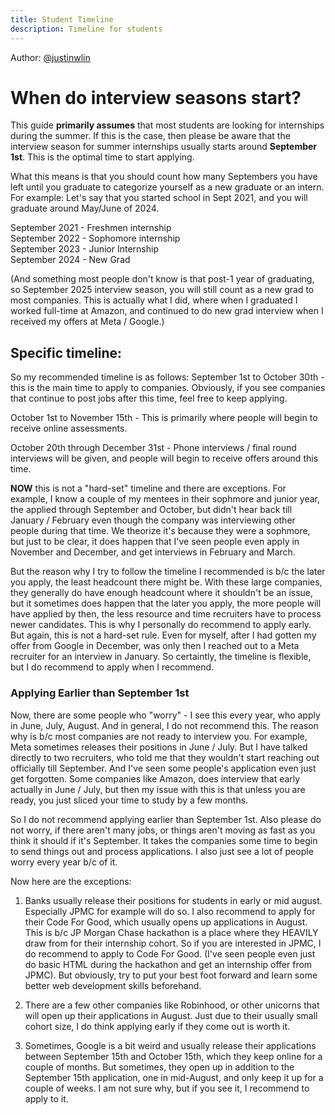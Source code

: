 ```yaml
---
title: Student Timeline
description: Timeline for students
---
```

Author: [@justinwlin](https://www.linkedin.com/in/justinlinw/)

# When do interview seasons start?
This guide **primarily assumes** that most students are looking for internships during the summer. If this is the case, then please be aware that the interview season for summer internships usually starts around **September 1st**. This is the optimal time to start applying. 

What this means is that you should count how many Septembers you have left until you graduate to categorize yourself as a new graduate or an intern. For example:
Let's say that you started school in Sept 2021, and you will graduate around May/June of 2024.

September 2021 - Freshmen internship <br/>
September 2022 - Sophomore internship<br/>
September 2023 - Junior Internship<br/>
September 2024 - New Grad<br/>

(And something most people don't know is that post-1 year of graduating, so September 2025 interview season, you will still count as a new grad to most companies. This is actually what I did, where when I graduated I worked full-time at Amazon, and continued to do new grad interview when I received my offers at Meta / Google.)

## Specific timeline:
So my recommended timeline is as follows:
September 1st to October 30th - this is the main time to apply to companies. Obviously, if you see companies that continue to post jobs after this time, feel free to keep applying. 

October 1st to November 15th - This is primarily where people will begin to receive online assessments.

October 20th through December 31st - Phone interviews / final round interviews will be given, and people will begin to receive offers around this time. 

**NOW** this is not a "hard-set" timeline and there are exceptions. For example, I know a couple of my mentees in their sophmore and junior year, the applied through September and October, but didn't hear back till January / February even though the company was interviewing other people during that time. We theorize it's because they were a sophmore, but just to be clear, it does happen that I've seen people even apply in November and December, and get interviews in February and March. 

But the reason why I try to follow the timeline I recommended is b/c the later you apply, the least headcount there might be. With these large companies, they generally do have enough headcount where it shouldn't be an issue, but it sometimes does happen that the later you apply, the more people will have applied by then, the less resource and time recruiters have to process newer candidates. This is why I personally do recommend to apply early. But again, this is not a hard-set rule. Even for myself, after I had gotten my offer from Google in December, was only then I reached out to a Meta recruiter for an interview in January. So certaintly, the timeline is flexible, but I do recommend to apply when I recommend. 

### Applying Earlier than September 1st
Now, there are some people who "worry" - I see this every year, who apply in June, July, August. And in general, I do not recommend this. The reason why is b/c most companies are not ready to interview you. For example, Meta sometimes releases their positions in June / July. But I have talked directly to two recruiters, who told me that they wouldn't start reaching out officially till September. And I've seen some people's application even just get forgotten. Some companies like Amazon, does interview that early actually in June / July, but then my issue with this is that unless you are ready, you just sliced your time to study by a few months. 

So I do not recommend applying earlier than September 1st. Also please do not worry, if there aren't many jobs, or things aren't moving as fast as you think it should if it's September. It takes the companies some time to begin to send things out and process applications. I also just see a lot of people worry every year b/c of it.

Now here are the exceptions:
1. Banks usually release their positions for students in early or mid august. Especially JPMC for example will do so. I also recommend to apply for their Code For Good, which usually opens up applications in August. This is b/c JP Morgan Chase hackathon is a place where they HEAVILY draw from for their internship cohort. So if you are interested in JPMC, I do recommend to apply to Code For Good. (I've seen people even just do basic HTML during the hackathon and get an internship offer from JPMC). But obviously, try to put your best foot forward and learn some better web development skills beforehand.

2. There are a few other companies like Robinhood, or other unicorns that will open up their applications in August. Just due to their usually small cohort size, I do think applying early if they come out is worth it. 

3. Sometimes, Google is a bit weird and usually release their applications between September 15th and October 15th, which they keep online for a couple of months. But sometimes, they open up in addition to the September 15th application, one in mid-August, and only keep it up for a couple of weeks. I am not sure why, but if you see it, I recommend to apply to it.